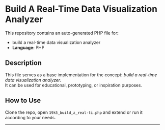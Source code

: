 # Build A Real-Time Data Visualization Analyzer

This repository contains an auto-generated PHP file for:

- build a real-time data visualization analyzer
- **Language**: PHP

## Description

This file serves as a base implementation for the concept: *build a real-time data visualization analyzer*.  
It can be used for educational, prototyping, or inspiration purposes.

## How to Use

Clone the repo, open `19k5_build_a_real-ti.php` and extend or run it according to your needs.

---


